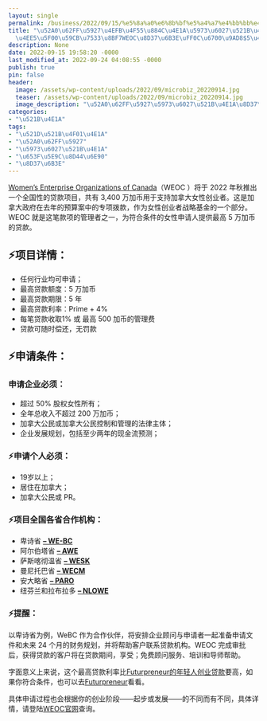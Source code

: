 ```yaml
---
layout: single
permalink: /business/2022/09/15/%e5%8a%a0%e6%8b%bf%e5%a4%a7%e4%bb%bb%e4%bd%95%e8%a1%8c%e4%b8%9a%e5%a5%b3%e6%80%a7%e5%88%9b%e4%b8%9a%e8%80%85%e5%8f%af%e4%bb%a5%e5%bc%80%e5%a7%8b%e7%94%b3%e8%af%b7weoc%e8%b4%b7%e6%ac%be%ef%bc%8c/
title: "\u52A0\u62FF\u5927\u4EFB\u4F55\u884C\u4E1A\u5973\u6027\u521B\u4E1A\u8005\u53EF\
  \u4EE5\u5F00\u59CB\u7533\u8BF7WEOC\u8D37\u6B3E\uFF0C\u6700\u9AD8$5\u4E07\uFF01"
description: None
date: 2022-09-15 19:58:20 -0000
last_modified_at: 2022-09-24 04:08:55 -0000
publish: true
pin: false
header:
  image: /assets/wp-content/uploads/2022/09/microbiz_20220914.jpg
  teaser: /assets/wp-content/uploads/2022/09/microbiz_20220914.jpg
  image_description: "\u52A0\u62FF\u5927\u5973\u6027\u521B\u4E1A\u8D37\u6B3E2022"
categories:
- "\u521B\u4E1A"
tags:
- "\u521D\u521B\u4F01\u4E1A"
- "\u52A0\u62FF\u5927"
- "\u5973\u6027\u521B\u4E1A"
- "\u653F\u5E9C\u8D44\u6E90"
- "\u8D37\u6B3E"
---
```

[Women’s Enterprise Organizations of Canada](https://weoc.ca)（WEOC ）将于 2022 年秋推出一个全国性的贷款项目，共有 3,400 万加币用于支持加拿大女性创业者。这是加拿大政府在去年的预算案中的专项拨款，作为女性创业者战略基金的一个部分。WEOC 就是这笔款项的管理者之一，为符合条件的女性申请人提供最高 5 万加币的贷款。

## ⚡️项目详情：

* 任何行业均可申请；
* 最高贷款额度：5 万加币
* 最高贷款期限：5 年
* 最高贷款利率：Prime + 4%
* 每笔贷款收取1% 或 最高 500 加币的管理费
* 贷款可随时偿还，无罚款

## ⚡️申请条件：

### 申请企业必须：

* 超过 50% 股权女性所有；
* 全年总收入不超过 200 万加币；
* 加拿大公民或加拿大公民控制和管理的法律主体；
* 企业发展规划，包括至少两年的现金流预测；

### ⚡️申请个人必须：

* 19岁以上；
* 居住在加拿大；
* 加拿大公民或 PR。

### ⚡️项目全国各省合作机构：

* 卑诗省 **[– WE-BC](https://we-bc.ca/contact-us/)**
* 阿尔伯塔省 **[– AWE](https://www.awebusiness.com/get-started-with-awe)**
* 萨斯喀彻温省 **[– WESK](https://wesk.ca/about-wesk/contact-us/)**
* 曼尼托巴省 **[– WECM](https://wecm.ca/contact-us/)**
* 安大略省 **[– PARO](https://paro.ca/contact/)**
* 纽芬兰和拉布拉多 **[– NLOWE](https://www.nlowe.org/contact/)**

### ⚡️提醒：

以卑诗省为例，WeBC 作为合作伙伴，将安排企业顾问与申请者一起准备申请文件和未来 24 个月的财务规划，并将帮助客户联系贷款机构。WEOC 完成审批后，获得贷款的客户将在贷款期间，享受；免费顾问服务、培训和导师帮助。

字面意义上来说，这个最高贷款利率比[Futurpreneur的年轻人创业贷款](https://aswebuild.com/business/2021/06/05/%e8%b4%b7%e6%ac%be%e5%af%bc%e5%b8%88%ef%bc%9afuturpreneur-%e5%8a%a0%e6%8b%bf%e5%a4%a720%e5%b9%b4%e5%b8%ae13400%e4%b8%aa%e5%b9%b4%e8%bd%bb%e4%ba%ba%e6%88%90%e5%8a%9f%e5%88%9b%e4%b8%9a/)要高，如果你符合条件，也可以去[Futurpreneur](https://aswebuild.com/futurpreneur/)看看。

具体申请过程也会根据你的创业阶段——起步或发展——的不同而有不同，具体详情，请登陆[WEOC官网](https://weoc.ca)查询。
